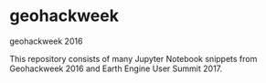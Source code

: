 # geohackweek
geohackweek 2016

This repository consists of many Jupyter Notebook snippets from Geohackweek 2016 and Earth Engine User Summit 2017.
